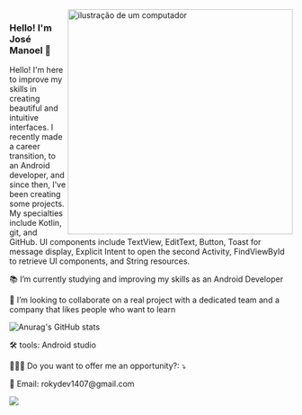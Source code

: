 <img src="https://raw.githubusercontent.com/MicaelliMedeiros/micaellimedeiros/master/image/computer-illustration.png" alt="ilustração de um computador" min-width="400px" max-width="400px" width="400px" align="right">

### Hello! I'm José Manoel 🤝

 Hello! I'm here to improve my skills in creating beautiful and intuitive interfaces. I recently made a career transition, to an Android developer, and since then, I've been creating some projects. My specialties include Kotlin, git, and GitHub.
UI components include TextView, EditText, Button, Toast for message display, Explicit Intent to open the second Activity, FindViewById to retrieve UI components, and String resources.
</p>

 📚 I’m currently studying and improving my skills as an Android Developer
 
 🚀 I’m looking to collaborate on a real project with a dedicated team and a company that likes people who want to learn
 
![Anurag's GitHub stats](https://github-readme-stats.vercel.app/api?username=RokyLGND&show_icons=true&theme=radical) 

<p align="left">
  🛠 tools: Android studio
</p>

<p align="left">
  👨🏻‍💻 Do you want to offer me an opportunity?: ⤵️
</p>

<p align="left">
  📩 Email: rokydev1407@gmail.com
</p>

<!--

<div style="display: flex; align-items: center;">

<div style="display: inline_block"><br>
  <img align="center" alt="Rafa-Js" height="30" width="40" src="https://cdn.jsdelivr.net/gh/devicons/devicon/icons/kotlin/kotlin-original.svg">

</div>

##
<p align="left">
  <a
    href="https://github.com/RokyLGND/github-profile-trophy"
    title="repositório de troféus"
  >
    <img
      width="800"
      src="https://github-profile-trophy.vercel.app/?username=RokyLGND&column=8&theme=darkhub&no-frame=true&no-bg=true"
    />
  </a>
</p> -->

<div>
 <img align="center" src="https://camo.githubusercontent.com/b80e477de5f7843eab9b2a71e6454da3fce9df84f7b84a19bdc23a85e4473476/68747470733a2f2f6d69726f2e6d656469756d2e636f6d2f76322f726573697a653a6669743a313038302f312a56465957586c6167355378716770713745484a3743412e676966">
</div>
